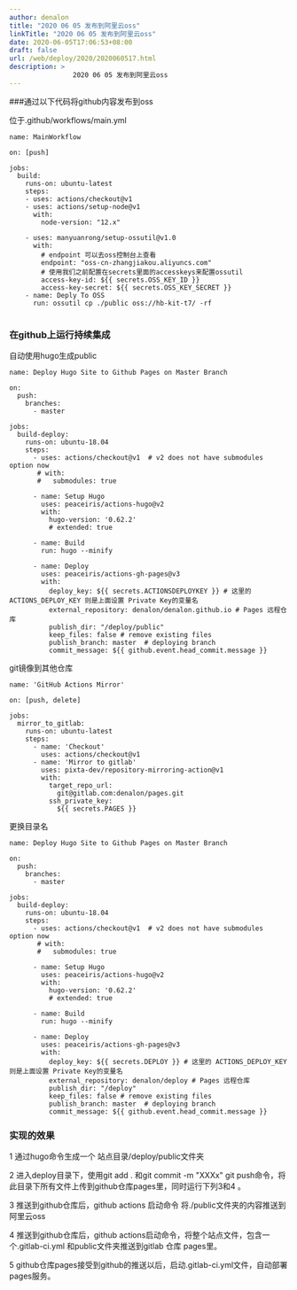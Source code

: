 ```yaml
---
author: denalon
title: "2020 06 05 发布到阿里云oss"
linkTitle: "2020 06 05 发布到阿里云oss"
date: 2020-06-05T17:06:53+08:00
draft: false
url: /web/deploy/2020/2020060517.html
description: > 
                2020 06 05 发布到阿里云oss
---
```


###通过以下代码将github内容发布到oss

位于.github/workflows/main.yml

```
name: MainWorkflow

on: [push]

jobs:
  build:
    runs-on: ubuntu-latest
    steps:
    - uses: actions/checkout@v1
    - uses: actions/setup-node@v1
      with:
        node-version: "12.x"

    - uses: manyuanrong/setup-ossutil@v1.0
      with:
        # endpoint 可以去oss控制台上查看
        endpoint: "oss-cn-zhangjiakou.aliyuncs.com"
        # 使用我们之前配置在secrets里面的accesskeys来配置ossutil
        access-key-id: ${{ secrets.OSS_KEY_ID }}
        access-key-secret: ${{ secrets.OSS_KEY_SECRET }}
    - name: Deply To OSS
      run: ossutil cp ./public oss://hb-kit-t7/ -rf
      
```

### 在github上运行持续集成


自动使用hugo生成public

```
name: Deploy Hugo Site to Github Pages on Master Branch

on:
  push:
    branches:
      - master

jobs:
  build-deploy:
    runs-on: ubuntu-18.04
    steps:
      - uses: actions/checkout@v1  # v2 does not have submodules option now
       # with:
       #   submodules: true

      - name: Setup Hugo
        uses: peaceiris/actions-hugo@v2
        with:
          hugo-version: '0.62.2'
          # extended: true

      - name: Build
        run: hugo --minify

      - name: Deploy
        uses: peaceiris/actions-gh-pages@v3
        with:
          deploy_key: ${{ secrets.ACTIONSDEPLOYKEY }} # 这里的 ACTIONS_DEPLOY_KEY 则是上面设置 Private Key的变量名
          external_repository: denalon/denalon.github.io # Pages 远程仓库 
          publish_dir: "/deploy/public"
          keep_files: false # remove existing files
          publish_branch: master  # deploying branch
          commit_message: ${{ github.event.head_commit.message }}

```


git镜像到其他仓库

```
name: 'GitHub Actions Mirror'

on: [push, delete]

jobs:
  mirror_to_gitlab:
    runs-on: ubuntu-latest
    steps:
      - name: 'Checkout'
        uses: actions/checkout@v1
      - name: 'Mirror to gitlab'
        uses: pixta-dev/repository-mirroring-action@v1
        with:
          target_repo_url:
            git@gitlab.com:denalon/pages.git
          ssh_private_key:
            ${{ secrets.PAGES }}
```

更换目录名

```
name: Deploy Hugo Site to Github Pages on Master Branch

on:
  push:
    branches:
      - master

jobs:
  build-deploy:
    runs-on: ubuntu-18.04
    steps:
      - uses: actions/checkout@v1  # v2 does not have submodules option now
       # with:
       #   submodules: true

      - name: Setup Hugo
        uses: peaceiris/actions-hugo@v2
        with:
          hugo-version: '0.62.2'
          # extended: true

      - name: Build
        run: hugo --minify

      - name: Deploy
        uses: peaceiris/actions-gh-pages@v3
        with:
          deploy_key: ${{ secrets.DEPLOY }} # 这里的 ACTIONS_DEPLOY_KEY 则是上面设置 Private Key的变量名
          external_repository: denalon/deploy # Pages 远程仓库 
          publish_dir: "/deploy"
          keep_files: false # remove existing files
          publish_branch: master  # deploying branch
          commit_message: ${{ github.event.head_commit.message }}

```

### 实现的效果

1 通过hugo命令生成一个 站点目录/deploy/public文件夹

2 进入deploy目录下，使用git add . 和git commit -m "XXXx" git push命令，将此目录下所有文件上传到github仓库pages里，同时运行下列3和4 。

3 推送到github仓库后，github actions 启动命令 将./public文件夹的内容推送到阿里云oss

4 推送到github仓库后，github actions启动命令，将整个站点文件，包含一个.gitlab-ci.yml 和public文件夹推送到gitlab 仓库 pages里。

5 github仓库pages接受到github的推送以后，启动.gitlab-ci.yml文件，自动部署pages服务。
